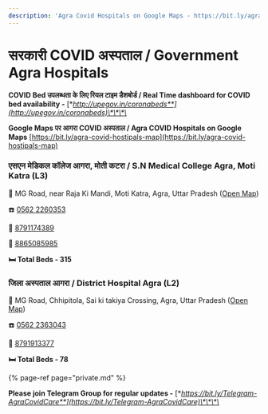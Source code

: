 ```yaml
---
description: 'Agra Covid Hospitals on Google Maps - https://bit.ly/agra-covid-hostipals-map'
---
```


# सरकारी COVID अस्पताल / Government Agra Hospitals

**COVID Bed उपलब्धता के लिए रियल टाइम डैशबोर्ड / Real Time dashboard for COVID bed availability -** [**http://upegov.in/coronabeds**](http://upegov.in/coronabeds)\*\*\*\*

**Google Maps पर आगरा COVID अस्पताल / Agra COVID Hospitals on Google Maps** [https://bit.ly/agra-covid-hostipals-map](https://bit.ly/agra-covid-hostipals-map)

### एसएन मेडिकल कॉलेज आगरा, मोती कटरा / S.N Medical College Agra, Moti Katra \(L3\)

📍 MG Road, near Raja Ki Mandi, Moti Katra, Agra, Uttar Pradesh \([Open Map](https://goo.gl/maps/SpfwRwvjSFYZ6fXF8)\)

☎️ [0562 2260353](tel:05622260353)

📱 [8791174389](tel:8791174389)

📱 [8865085985](tel:8865085985)

**🛏️ Total Beds - 315**



### जिला अस्पताल आगरा / District Hospital Agra \(L2\)

📍 MG Road, Chhipitola, Sai ki takiya Crossing, Agra, Uttar Pradesh \([Open Map](https://goo.gl/maps/ScCcTQ7XJyx1asEY8)\)

☎️ [0562 2363043](tel:05622363043)

📱 [8791913377](tel:8791913377)

**🛏️ Total Beds - 78**

{% page-ref page="private.md" %}

**Please join Telegram Group for regular updates -** [**https://bit.ly/Telegram-AgraCovidCare**](https://bit.ly/Telegram-AgraCovidCare)\*\*\*\*

